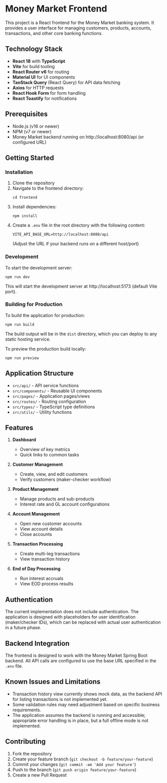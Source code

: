 # Money Market Frontend

This project is a React frontend for the Money Market banking system. It provides a user interface for managing customers, products, accounts, transactions, and other core banking functions.

## Technology Stack

- **React 18** with **TypeScript**
- **Vite** for build tooling
- **React Router v6** for routing
- **Material UI** for UI components
- **TanStack Query** (React Query) for API data fetching
- **Axios** for HTTP requests
- **React Hook Form** for form handling
- **React Toastify** for notifications

## Prerequisites

- Node.js (v16 or newer)
- NPM (v7 or newer)
- Money Market backend running on http://localhost:8080/api (or configured URL)

## Getting Started

### Installation

1. Clone the repository
2. Navigate to the frontend directory:
   ```
   cd frontend
   ```
3. Install dependencies:
   ```
   npm install
   ```
4. Create a `.env` file in the root directory with the following content:
   ```
   VITE_API_BASE_URL=http://localhost:8080/api
   ```
   (Adjust the URL if your backend runs on a different host/port)

### Development

To start the development server:

```
npm run dev
```

This will start the development server at http://localhost:5173 (default Vite port).

### Building for Production

To build the application for production:

```
npm run build
```

The build output will be in the `dist` directory, which you can deploy to any static hosting service.

To preview the production build locally:

```
npm run preview
```

## Application Structure

- `src/api/` - API service functions
- `src/components/` - Reusable UI components
- `src/pages/` - Application pages/views
- `src/routes/` - Routing configuration
- `src/types/` - TypeScript type definitions
- `src/utils/` - Utility functions

## Features

1. **Dashboard**
   - Overview of key metrics
   - Quick links to common tasks

2. **Customer Management**
   - Create, view, and edit customers
   - Verify customers (maker-checker workflow)

3. **Product Management**
   - Manage products and sub-products
   - Interest rate and GL account configurations

4. **Account Management**
   - Open new customer accounts
   - View account details
   - Close accounts

5. **Transaction Processing**
   - Create multi-leg transactions
   - View transaction history

6. **End of Day Processing**
   - Run interest accruals
   - View EOD process results

## Authentication

The current implementation does not include authentication. The application is designed with placeholders for user identification (maker/checker IDs), which can be replaced with actual user authentication in a future phase.

## Backend Integration

The frontend is designed to work with the Money Market Spring Boot backend. All API calls are configured to use the base URL specified in the `.env` file.

## Known Issues and Limitations

- Transaction history view currently shows mock data, as the backend API for listing transactions is not implemented yet.
- Some validation rules may need adjustment based on specific business requirements.
- The application assumes the backend is running and accessible; appropriate error handling is in place, but a full offline mode is not implemented.

## Contributing

1. Fork the repository
2. Create your feature branch (`git checkout -b feature/your-feature`)
3. Commit your changes (`git commit -am 'Add your feature'`)
4. Push to the branch (`git push origin feature/your-feature`)
5. Create a new Pull Request